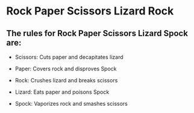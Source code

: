 # Rock Paper Scissors Lizard Rock

## The rules for Rock Paper Scissors Lizard Spock are:

- Scissors: Cuts paper and decapitates lizard

- Paper: Covers rock and disproves Spock

- Rock: Crushes lizard and breaks scissors

- Lizard: Eats paper and poisons Spock

- Spock: Vaporizes rock and smashes scissors
